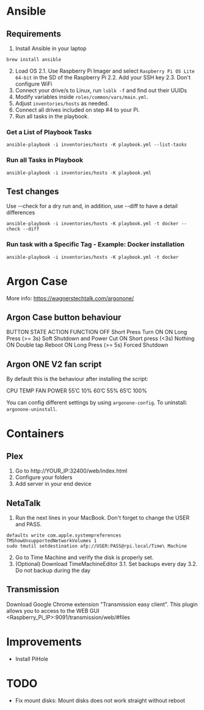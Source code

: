 # Ansible
## Requirements
1. Install Ansible in your laptop
```shell
brew install ansible
```
2. Load OS
     2.1. Use Raspberry Pi Imager and select `Raspberry Pi OS Lite 64-bit` in the SD of the Raspberry Pi
     2.2. Add your SSH key
     2.3. Don't configure WiFi
3. Connect your drive/s to Linux, run `lsblk -f` and find out their UUIDs
4. Modify variables inside `roles/common/vars/main.yml`.
5. Adjust `inventories/hosts` as needed.
6. Connect all drives included on step #4 to your Pi. 
7. Run all tasks in the playbook.

### Get a List of Playbook Tasks
``` shell
ansible-playbook -i inventories/hosts -K playbook.yml --list-tasks
```

### Run all Tasks in Playbook
```shell
ansible-playbook -i inventories/hosts -K playbook.yml
```

## Test changes
Use --check for a dry run and, in addition, use --diff to have a detail differences

```shell
ansible-playbook -i inventories/hosts -K playbook.yml -t docker --check --diff
```

### Run task with a Specific Tag - Example: Docker installation
```shell
ansible-playbook -i inventories/hosts -K playbook.yml -t docker
```


# Argon Case
More info: https://wagnerstechtalk.com/argonone/
## Argon Case button behaviour
BUTTON STATE	ACTION	                FUNCTION
OFF	        Short Press	        Turn ON
ON	        Long Press (>= 3s)	Soft Shutdown and Power Cut
ON	        Short press (<3s)	Nothing
ON	        Double tap	        Reboot
ON	        Long Press (>= 5s)	Forced Shutdown

## Argon ONE V2 fan script
By default this is the behaviour after installing the script:

CPU TEMP     FAN POWER
55’C	        10%
60’C	        55%
65’C	        100%

You can config different settings by using `argonone-config`. To uninstall: `argonone-uninstall`.

# Containers
## Plex
1. Go to http://YOUR_IP:32400/web/index.html
2. Configure your folders
3. Add server in your end device

## NetaTalk
1. Run the next lines in your MacBook. Don't forget to change the USER and PASS.

````
defaults write com.apple.systempreferences TMShowUnsupportedNetworkVolumes 1
sudo tmutil setdestination afp://USER:PASS@rpi.local/Time\ Machine
````
2. Go to Time Machine and verify the disk is properly set.
3. (Optional) Download TimeMachineEditor
     3.1. Set backups every day
     3.2. Do not backup during the day

## Transmission
Download Google Chrome extension "Transmission easy client". This plugin allows you to access to the WEB GUI <Raspberry_Pi_IP>:9091/transmission/web/#files

# Improvements
- Install PiHole

# TODO
- Fix mount disks: Mount disks does not work straight without reboot